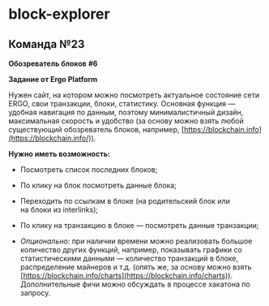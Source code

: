 # block-explorer
## Команда №23

**Обозреватель блоков** **#6**

  

**Задание от Ergo Platform**

  

Нужен сайт, на котором можно посмотреть актуальное состояние сети ERGO, свои транзакции, блоки, статистику. Основная функция — удобная навигация по данным, поэтому минималистичный дизайн, максимальная скорость и удобство (за основу можно взять любой существующий обозреватель блоков, например, [https://blockchain.info](https://blockchain.info/)).

  

**Нужно иметь возможность:**

-   Посмотреть список последних блоков;
    
-   По клику на блок посмотреть данные блока;
    
-   Переходить по ссылкам в блоке (на родительский блок или  
    на блоки из interlinks);
    
-   По клику на транзакцию в блоке — посмотреть данные транзакции;
    
-   _Опционально:_ при наличии времени можно реализовать большое количество других функций, например, показывать графики со статистическими данными — количество транзакций в блоке, распределение майнеров и т.д. (опять же, за основу можно взять [https://blockchain.info/charts](https://blockchain.info/charts)). Дополнительные фичи можно обсуждать в процессе хакатона по запросу.